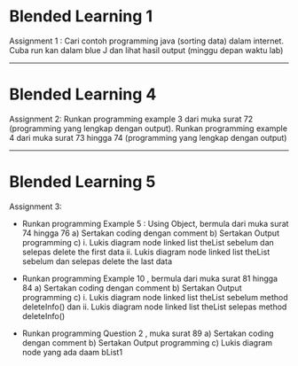 # Blended Learning 1  

Assignment 1 : Cari contoh programming java (sorting  data) dalam internet. Cuba run kan dalam blue J dan lihat hasil output (minggu depan waktu lab)

---

# Blended Learning 4

Assignment 2: Runkan programming example 3 dari muka surat 72 (programming yang lengkap dengan output). Runkan programming example 4 dari muka surat 73 hingga 74 (programming yang lengkap dengan output) 

---

# Blended Learning 5

Assignment 3: 

*	Runkan programming Example 5 : Using Object, bermula dari muka surat 74 hingga 76
a) Sertakan coding dengan comment
b)	Sertakan Output programming
c)	i.  Lukis diagram node linked list theList sebelum dan  selepas  delete the first data
ii.  Lukis diagram node linked list theList sebelum dan  selepas  delete the last data

* Runkan programming Example 10 , bermula dari muka surat 81 hingga 84
a)	Sertakan coding dengan comment
b)	Sertakan Output programming
c)	i.  Lukis diagram node linked list theList sebelum  method deleteInfo() dan 
ii. Lukis diagram node linked list theList selepas  method deleteInfo() 

*	Runkan programming Question 2 , muka surat 89
a)	Sertakan coding dengan comment
b)	Sertakan Output programming
c)	Lukis diagram node yang ada daam bList1
